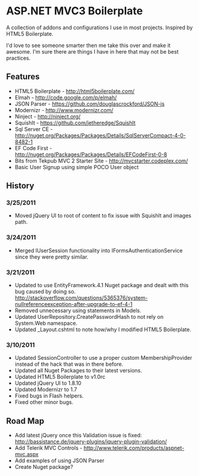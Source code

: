 # ASP.NET MVC3 Boilerplate #

A collection of addons and configurations I use in most projects. Inspired by HTML5 Boilerplate.

I'd love to see someone smarter then me take this over and make it awesome. I'm sure there are things I have in here that may not be best practices.

## Features ##

* HTML5 Boilerplate - http://html5boilerplate.com/
* Elmah - http://code.google.com/p/elmah/
* JSON Parser - https://github.com/douglascrockford/JSON-js
* Modernizr - http://www.modernizr.com/
* Ninject - http://ninject.org/
* SquishIt - https://github.com/jetheredge/SquishIt
* Sql Server CE - http://nuget.org/Packages/Packages/Details/SqlServerCompact-4-0-8482-1
* EF Code First - http://nuget.org/Packages/Packages/Details/EFCodeFirst-0-8
* Bits from Tekpub MVC 2 Starter Site - http://mvcstarter.codeplex.com/
* Basic User Signup using simple POCO User object

## History ##

### 3/25/2011 ###
* Moved jQuery UI to root of content to fix issue with SquishIt and images path.

### 3/24/2011 ###
* Merged IUserSession functionality into IFormsAuthenticationService since they were pretty similar.

### 3/21/2011 ###
* Updated to use EntityFramework.4.1 Nuget package and dealt with this bug caused by doing so. http://stackoverflow.com/questions/5365376/system-nullreferenceexception-after-upgrade-to-ef-4-1
* Removed unnecessary using statements in Models.
* Updated UserRepository.CreatePasswordHash to not rely on System.Web namespace.
* Updated _Layout.cshtml to note how/why I modified HTML5 Boilerplate.

### 3/10/2011 ###

* Updated SessionController to use a proper custom MembershipProvider instead of the hack that was in there before.
* Updated all Nuget Packages to their latest versions.
* Updated HTML5 Boilerplate to v1.0rc
* Updated jQuery UI to 1.8.10
* Updated Modernizr to 1.7
* Fixed bugs in Flash helpers.
* Fixed other minor bugs.

## Road Map ##

* Add latest jQuery once this Validation issue is fixed: http://bassistance.de/jquery-plugins/jquery-plugin-validation/
* Add Telerik MVC Controls - http://www.telerik.com/products/aspnet-mvc.aspx
* Add examples of using JSON Parser
* Create Nuget package?